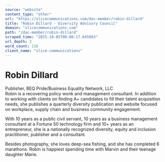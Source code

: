 ```yaml
---
source: "website"
content_type: "other"
url: "https://slicecommunications.com/dac-member/robin-dillard"
title: "Robin Dillard - Diversity Advisory Council"
domain: "slicecommunications.com"
path: "/dac-member/robin-dillard"
scraped_time: "2025-10-05T00:08:17.645903"
url_depth: 2
word_count: 116
client_name: "slice-communications"
---
```


# Robin Dillard

Publisher, BEQ Pride/Business Equality Network, LLC  
Robin is a recovering policy wonk and management consultant. In addition to working with clients on finding A+ candidates to fill their talent acquisition needs, she publishes a quarterly diversity publication and website focused on workplace, supply chain and business community engagement.

With 10 years as a public civil servant, 10 years as a business management consultant at a Fortune 50 technology firm and 10+ years as an entrepreneur, she is a nationally recognized diversity, equity and inclusion practitioner, publisher and a consultant.

Besides photography, she loves deep-sea fishing, and she has completed 6 marathons. Robin is happiest spending time with Marvin and their teenage daughter Marie.
